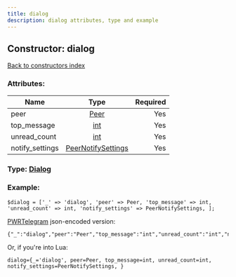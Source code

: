 ```yaml
---
title: dialog
description: dialog attributes, type and example
---
```

## Constructor: dialog  
[Back to constructors index](index.md)



### Attributes:

| Name     |    Type       | Required |
|----------|:-------------:|---------:|
|peer|[Peer](../types/Peer.md) | Yes|
|top\_message|[int](../types/int.md) | Yes|
|unread\_count|[int](../types/int.md) | Yes|
|notify\_settings|[PeerNotifySettings](../types/PeerNotifySettings.md) | Yes|



### Type: [Dialog](../types/Dialog.md)


### Example:

```
$dialog = ['_' => 'dialog', 'peer' => Peer, 'top_message' => int, 'unread_count' => int, 'notify_settings' => PeerNotifySettings, ];
```  

[PWRTelegram](https://pwrtelegram.xyz) json-encoded version:

```
{"_":"dialog","peer":"Peer","top_message":"int","unread_count":"int","notify_settings":"PeerNotifySettings"}
```


Or, if you're into Lua:  


```
dialog={_='dialog', peer=Peer, top_message=int, unread_count=int, notify_settings=PeerNotifySettings, }

```


